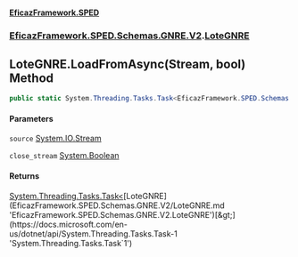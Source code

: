 #### [EficazFramework.SPED](EficazFrameworkSPED.md 'EficazFramework SPED')
### [EficazFramework.SPED.Schemas.GNRE.V2](EficazFramework.SPED.Schemas.GNRE.V2.md 'EficazFramework.SPED.Schemas.GNRE.V2').[LoteGNRE](EficazFramework.SPED.Schemas.GNRE.V2/LoteGNRE.md 'EficazFramework.SPED.Schemas.GNRE.V2.LoteGNRE')

## LoteGNRE.LoadFromAsync(Stream, bool) Method

```csharp
public static System.Threading.Tasks.Task<EficazFramework.SPED.Schemas.GNRE.V2.LoteGNRE> LoadFromAsync(System.IO.Stream source, bool close_stream=true);
```
#### Parameters

<a name='EficazFramework.SPED.Schemas.GNRE.V2.LoteGNRE.LoadFromAsync(System.IO.Stream,bool).source'></a>

`source` [System.IO.Stream](https://docs.microsoft.com/en-us/dotnet/api/System.IO.Stream 'System.IO.Stream')

<a name='EficazFramework.SPED.Schemas.GNRE.V2.LoteGNRE.LoadFromAsync(System.IO.Stream,bool).close_stream'></a>

`close_stream` [System.Boolean](https://docs.microsoft.com/en-us/dotnet/api/System.Boolean 'System.Boolean')

#### Returns
[System.Threading.Tasks.Task&lt;](https://docs.microsoft.com/en-us/dotnet/api/System.Threading.Tasks.Task-1 'System.Threading.Tasks.Task`1')[LoteGNRE](EficazFramework.SPED.Schemas.GNRE.V2/LoteGNRE.md 'EficazFramework.SPED.Schemas.GNRE.V2.LoteGNRE')[&gt;](https://docs.microsoft.com/en-us/dotnet/api/System.Threading.Tasks.Task-1 'System.Threading.Tasks.Task`1')